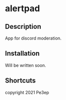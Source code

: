 # alertpad
## Description

App for discord moderation.

## Installation
Will be written soon.



## Shortcuts

copyright 2021 Pe3ep
